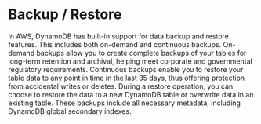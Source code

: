 # Backup / Restore

In AWS, DynamoDB has built-in support for data backup and restore features. This includes both on-demand and continuous backups. On-demand backups allow you to create complete backups of your tables for long-term retention and archival, helping meet corporate and governmental regulatory requirements. Continuous backups enable you to restore your table data to any point in time in the last 35 days, thus offering protection from accidental writes or deletes. During a restore operation, you can choose to restore the data to a new DynamoDB table or overwrite data in an existing table. These backups include all necessary metadata, including DynamoDB global secondary indexes.

